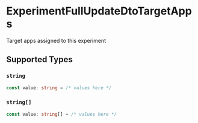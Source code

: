 # ExperimentFullUpdateDtoTargetApps

Target apps assigned to this experiment


## Supported Types

### `string`

```typescript
const value: string = /* values here */
```

### `string[]`

```typescript
const value: string[] = /* values here */
```

